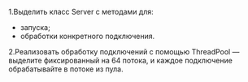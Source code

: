 1.Выделить класс Server с методами для:
- запуска;
- обработки конкретного подключения.

2.Реализовать обработку подключений с помощью ThreadPool — выделите фиксированный на 64 потока, и каждое подключение обрабатывайте в потоке из пула.
